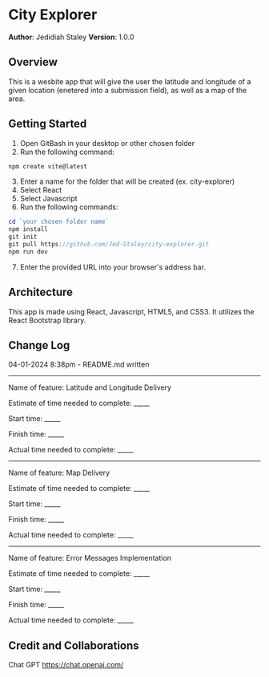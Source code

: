 # City Explorer

**Author**: Jedidiah Staley
**Version**: 1.0.0

## Overview

This is a wesbite app that will give the user the latitude and longitude of a given location (enetered into a submission field), as well as a map of the area.

## Getting Started

1. Open GitBash in your desktop or other chosen folder
2. Run the following command:

```js
npm create vite@latest
```

3. Enter a name for the folder that will be created (ex. city-explorer)
4. Select React
5. Select Javascript
6. Run the following commands:

```js
cd `your chosen folder name`
npm install
git init
git pull https://github.com/Jed-Staley/city-explorer.git
npm run dev
```

7. Enter the provided URL into your browser's address bar.

## Architecture

This app is made using React, Javascript, HTML5, and CSS3. It utilizes the React Bootstrap library.

## Change Log

04-01-2024 8:38pm - README.md written

------------------------------------------------------------------------------------------------------------------

Name of feature: Latitude and Longitude Delivery

Estimate of time needed to complete: _____

Start time: _____

Finish time: _____

Actual time needed to complete: _____

------------------------------------------------------------------------------------------------------------------

Name of feature: Map Delivery

Estimate of time needed to complete: _____

Start time: _____

Finish time: _____

Actual time needed to complete: _____

------------------------------------------------------------------------------------------------------------------

Name of feature: Error Messages Implementation

Estimate of time needed to complete: _____

Start time: _____

Finish time: _____

Actual time needed to complete: _____

## Credit and Collaborations

Chat GPT
<https://chat.openai.com/>
